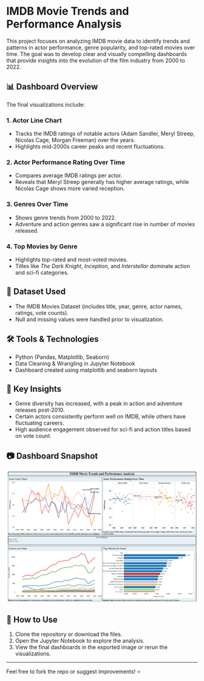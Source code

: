 # IMDB Movie Trends and Performance Analysis

This project focuses on analyzing IMDB movie data to identify trends and patterns in actor performance, genre popularity, and top-rated movies over time. The goal was to develop clear and visually compelling dashboards that provide insights into the evolution of the film industry from 2000 to 2022.

## 📊 Dashboard Overview

The final visualizations include:

### 1. Actor Line Chart
- Tracks the IMDB ratings of notable actors (Adam Sandler, Meryl Streep, Nicolas Cage, Morgan Freeman) over the years.
- Highlights mid-2000s career peaks and recent fluctuations.

### 2. Actor Performance Rating Over Time
- Compares average IMDB ratings per actor.
- Reveals that Meryl Streep generally has higher average ratings, while Nicolas Cage shows more varied reception.

### 3. Genres Over Time
- Shows genre trends from 2000 to 2022.
- Adventure and action genres saw a significant rise in number of movies released.

### 4. Top Movies by Genre
- Highlights top-rated and most-voted movies.
- Titles like *The Dark Knight*, *Inception*, and *Interstellar* dominate action and sci-fi categories.

## 📁 Dataset Used
- The IMDB Movies Dataset (includes title, year, genre, actor names, ratings, vote counts).
- Null and missing values were handled prior to visualization.

## 🛠️ Tools & Technologies
- Python (Pandas, Matplotlib, Seaborn)
- Data Cleaning & Wrangling in Jupyter Notebook
- Dashboard created using matplotlib and seaborn layouts

## 📌 Key Insights
- Genre diversity has increased, with a peak in action and adventure releases post-2010.
- Certain actors consistently perform well on IMDB, while others have fluctuating careers.
- High audience engagement observed for sci-fi and action titles based on vote count.

## 📷 Dashboard Snapshot

![IMDB Movie Dashboard](IMDB%20Movie%20Trends%20and%20Performance%20Analysis.png)

## 📎 How to Use
1. Clone the repository or download the files.
2. Open the Jupyter Notebook to explore the analysis.
3. View the final dashboards in the exported image or rerun the visualizations.

---

Feel free to fork the repo or suggest improvements! ⭐
